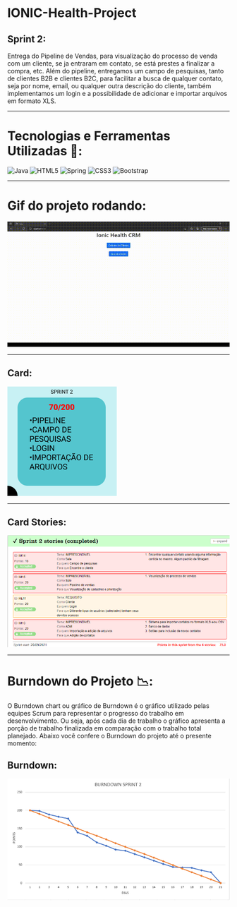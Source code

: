 # IONIC-Health-Project

## Sprint 2:
  Entrega do Pipeline de Vendas, para visualização do processo de venda com um cliente, se ja entraram em contato, se está prestes a finalizar a compra, etc. Além do pipeline, entregamos um campo de pesquisas, tanto de clientes B2B e clientes B2C, para facilitar a busca de qualquer contato, seja por nome, email, ou qualquer outra descrição do cliente, também implementamos um login e a possibilidade de adicionar e importar arquivos em formato XLS.
  
___________________________________________________________________________________________________________________________________________________________________________________

# Tecnologias e Ferramentas Utilizadas 🧰:
![Java](https://img.shields.io/badge/java-%23ED8B00.svg?style=for-the-badge&logo=java&logoColor=white) ![HTML5](https://img.shields.io/badge/html5-%23E34F26.svg?style=for-the-badge&logo=html5&logoColor=white) ![Spring](https://img.shields.io/badge/spring-%236DB33F.svg?style=for-the-badge&logo=spring&logoColor=white) ![CSS3](https://img.shields.io/badge/css3-%231572B6.svg?style=for-the-badge&logo=css3&logoColor=white) ![Bootstrap](https://img.shields.io/badge/bootstrap-%23563D7C.svg?style=for-the-badge&logo=bootstrap&logoColor=white)
  
___________________________________________________________________________________________________________________________________________________________________________________

# Gif do projeto rodando:
![](https://github.com/cpusfatec/IONIC-Health-Project/blob/main/Imagens/ProjetoSprint1.gif)

___________________________________________________________________________________________________________________________________________________________________________________

## Card:
![](https://github.com/cpusfatec/IONIC-Health-Project/blob/main/Imagens/CARD%20SPRINT%202.png)

___________________________________________________________________________________________________________________________________________________________________________________

## Card Stories:
![](https://github.com/cpusfatec/IONIC-Health-Project/blob/main/Imagens/STORIES%20SPRINT%202.png)

___________________________________________________________________________________________________________________________________________________________________________________
# Burndown do Projeto 📉:
O Burndown chart ou gráfico de Burndown é o gráfico utilizado pelas equipes Scrum para representar o progresso do trabalho em desenvolvimento. Ou seja, após cada dia de trabalho o gráfico apresenta a porção de trabalho finalizada em comparação com o trabalho total planejado. Abaixo você confere o Burndown do projeto até o presente momento:

## Burndown:
![](https://github.com/cpusfatec/IONIC-Health-Project/blob/main/Imagens/BURNDOWN%20SPRINT%202.png)
